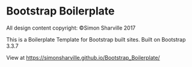 # Bootstrap Boilerplate
All design content copyright:  ©Simon Sharville 2017

This is a Boilerplate Template for Bootstrap built sites.
Built on Bootstrap 3.3.7

View at https://simonsharville.github.io/Bootstrap_Boilerplate/